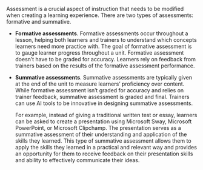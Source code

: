 Assessment is a crucial aspect of instruction that needs to be modified when creating a learning experience. There are two types of assessments: formative and summative.

- **Formative assessments**. Formative assessments occur throughout a lesson, helping both learners and trainers to understand which concepts learners need more practice with. The goal of formative assessment is to gauge learner progress throughout a unit. Formative assessment doesn’t have to be graded for accuracy. Learners rely on feedback from trainers based on the results of the formative assessment performance.

- **Summative assessments**. Summative assessments are typically given at the end of the unit to measure learners’ proficiency over content. While formative assessment isn’t graded for accuracy and relies on trainer feedback, summative assessment is graded and final. Trainers can use AI tools to be innovative in designing summative assessments.  

  For example, instead of giving a traditional written test or essay, learners can be asked to create a presentation using Microsoft Sway, Microsoft PowerPoint, or Microsoft Clipchamp. The presentation serves as a summative assessment of their understanding and application of the skills they learned. This type of summative assessment allows them to apply the skills they learned in a practical and relevant way and provides an opportunity for them to receive feedback on their presentation skills and ability to effectively communicate their ideas.